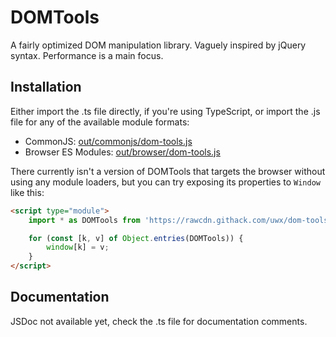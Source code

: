 # DOMTools
A fairly optimized DOM manipulation library. Vaguely inspired by jQuery syntax. Performance is a main focus.

## Installation

Either import the .ts file directly, if you're using TypeScript, or import the .js file for any of the available module formats:
* CommonJS: [out/commonjs/dom-tools.js](https://github.com/uwx/dom-tools/blob/master/out/commonjs/dom-tools.js)
* Browser ES Modules: [out/browser/dom-tools.js](https://github.com/uwx/dom-tools/blob/master/out/browser/dom-tools.js)

There currently isn't a version of DOMTools that targets the browser without using any module loaders, but you can try exposing
its properties to `Window` like this:

```html
<script type="module">
    import * as DOMTools from 'https://rawcdn.githack.com/uwx/dom-tools/0ffaa4212dee3fbd1e15a211aa3f470bed65f29b/out/browser/dom-tools.js';

    for (const [k, v] of Object.entries(DOMTools)) {
        window[k] = v;
    }
</script>
```

## Documentation

JSDoc not available yet, check the .ts file for documentation comments.
